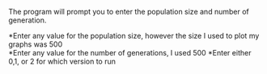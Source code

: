 The program will prompt you to enter the population size and number of generation.

*Enter any value for the population size, however the size I used to plot my graphs was 500 </br>
*Enter any value for the number of generations, I used 500
*Enter either 0,1, or 2 for which version to run
